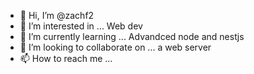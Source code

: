 - 👋 Hi, I’m @zachf2
- 👀 I’m interested in ... Web dev
- 🌱 I’m currently learning ... Advandced node and nestjs
- 💞️ I’m looking to collaborate on ... a web server
- 📫 How to reach me ...

<!---
zachf2/zachf2 is a ✨ special ✨ repository because its `README.md` (this file) appears on your GitHub profile.
You can click the Preview link to take a look at your changes.
--->
